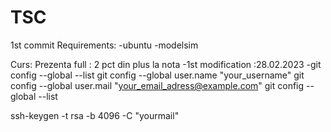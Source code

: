 # TSC
1st commit
Requirements:
-ubuntu
-modelsim

Curs:
Prezenta full : 2 pct din plus la nota
-1st modification :28.02.2023
-git config --global --list
git config --global user.name "your_username"
git config --global user.mail "your_email_adress@example.com"
git config --global --list

ssh-keygen -t rsa -b 4096 -C "yourmail"
